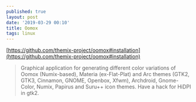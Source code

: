```yaml
---
published: true
layout: post
date: '2019-03-29 00:10'
title: Oomox
tags: linux 
---
```

[https://github.com/themix-project/oomox#installation](https://github.com/themix-project/oomox#installation)

> Graphical application for generating different color variations of Oomox (Numix-based), Materia (ex-Flat-Plat) and Arc themes (GTK2, GTK3, Cinnamon, GNOME, Openbox, Xfwm), Archdroid, Gnome-Color, Numix, Papirus and Suru++ icon themes. Have a hack for HiDPI in gtk2.
